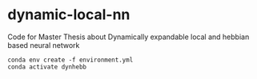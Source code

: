 # dynamic-local-nn
Code for Master Thesis about Dynamically expandable local and hebbian based neural network

```
conda env create -f environment.yml
conda activate dynhebb
```